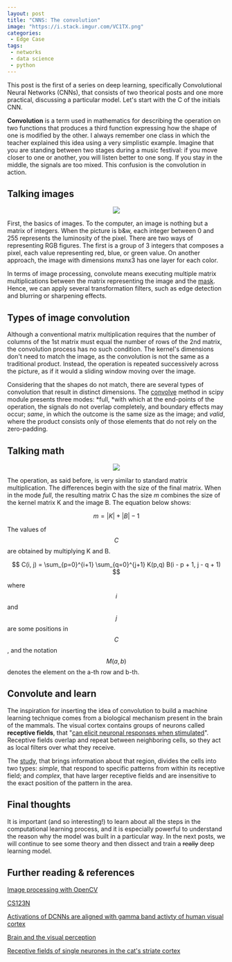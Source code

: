 ```yaml
---
layout: post
title: "CNNS: The convolution"
image: "https://i.stack.imgur.com/VC1TX.png"
categories:
 - Edge Case
tags:
 - networks
 - data science
 - python
---
```


This post is the first of a series on deep learning, specifically Convolutional Neural Networks (CNNs), that consists of two theorical posts and one more practical, discussing a particular model. Let's start with the C of the initials CNN.

**Convolution** is a term used in mathematics for describing the operation on two functions that produces a third function expressing how the shape of one is modified by the other. I always remember one class in which the teacher explained this idea using a very simplistic example. Imagine that you are standing between two stages during a music festival: if you move closer to one or another, you will listen better to one song. If you stay in the middle, the signals are too mixed. This confusion is the convolution in action.

## Talking images

<div align="center">
<img src="https://media.giphy.com/media/8b5gDEqjO5BKM/giphy.gif">
</div>

First, the basics of images. To the computer, an image is nothing but a matrix of integers. When the picture is b&w, each integer between 0 and 255 represents the luminosity of the pixel. There are two ways of representing RGB figures. The first is a group of 3 integers that composes a pixel, each value representing red, blue, or green value. On another approach, the image with dimensions mxnx3 has one layer for each color.

In terms of image processing, convolute means executing multiple matrix multiplications between the matrix representing the image and the [mask](https://en.wikipedia.org/wiki/Kernel_(image_processing)). Hence, we can apply several transformation filters, such as edge detection and blurring or sharpening effects.

## Types of image convolution

Although a conventional matrix multiplication requires that the number of columns of the 1st matrix must equal the number of rows of the 2nd matrix, the convolution process has no such condition. The kernel's dimensions don't need to match the image, as the convolution is not the same as a traditional product. Instead, the operation is repeated successively across the picture, as if it would a sliding window moving over the image.

Considering that the shapes do not match, there are several types of convolution that result in distinct dimensions. The [convolve](https://docs.scipy.org/doc/scipy/reference/generated/scipy.signal.convolve2d.html) method in scipy module presents three modes: *full, *with which at the end-points of the operation, the signals do not overlap completely, and boundary effects may occur; *same*, in which the outcome is the same size as the image; and *valid*, where the product consists only of those elements that do not rely on the zero-padding.

## Talking math

<div align="center">
<img src="https://media.giphy.com/media/26xBI73gWquCBBCDe/giphy.gif">
</div>

The operation, as said before, is very similar to standard matrix multiplication. The differences begin with the size of the final matrix. When in the mode *full*, the resulting matrix C has the size *m* combines the size of the kernel matrix K and the image B. The equation below shows:

$$
m = |K| + |B| - 1
$$

The values of $$C$$ are obtained by multiplying K and B.

$$
C(i, j) = \sum_{p=0}^{i+1} \sum_{q=0}^{j+1} K(p,q) B(i - p + 1, j - q + 1)
$$

where $$i$$ and $$j$$ are some positions in $$C$$, and the notation $$M(a, b)$$ denotes the element on the a-th row and b-th.

## Convolute and learn

The inspiration for inserting the idea of convolution to build a machine learning technique comes from a biological mechanism present in the brain of the mammals. The visual cortex contains groups of neurons called **receptive fields**, that "[can elicit neuronal responses when stimulated](https://en.wikipedia.org/wiki/Receptive_field)". Receptive fields overlap and repeat between neighboring cells, so they act as local filters over what they receive.

The [study](https://doi.org/10.1113%2Fjphysiol.1968.sp008455), that brings information about that region, divides the cells into two types: *simple*, that respond to specific patterns from within its receptive field; and *complex*, that have larger receptive fields and are insensitive to the exact position of the pattern in the area.

## Final thoughts

It is important (and so interesting!) to learn about all the steps in the computational learning process, and it is especially powerful to understand the reason why the model was built in a particular way. In the next posts, we will continue to see some theory and then dissect and train a ~~really~~ deep learning model.

## Further reading & references

[Image processing with OpenCV](https://docs.opencv.org/master/d2/d96/tutorial_py_table_of_contents_imgproc.html)

[CS123N](https://cs231n.github.io/convolutional-networks/)

[Activations of DCNNs are aligned with gamma band activty of human visual cortex](https://www.nature.com/articles/s42003-018-0110-y)

[Brain and the visual perception](https://books.google.com/books?id=8YrxWojxUA4C&pg=PA106)

[Receptive fields of single neurones in the cat's striate cortex](https://www.ncbi.nlm.nih.gov/pmc/articles/PMC1363130)
